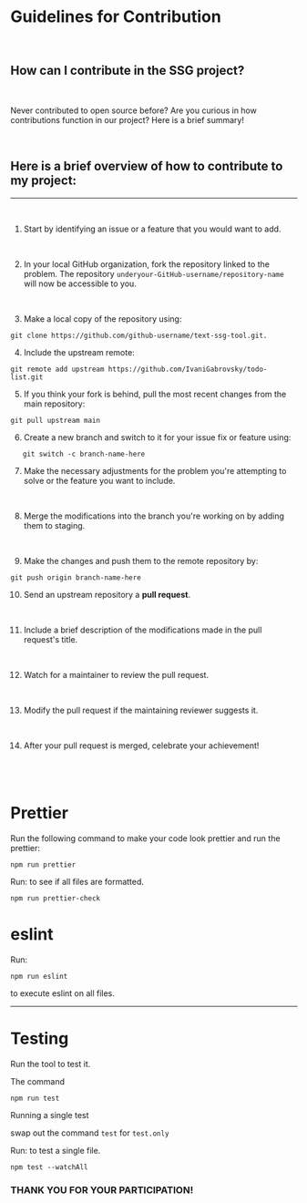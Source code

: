 # Guidelines for Contribution

<br>

## How can I contribute in the SSG project?

<br>

Never contributed to open source before? Are you curious in how contributions function in our project?
Here is a brief summary!

<br>

## **Here is a brief overview of how to contribute to my project:**

---

<br>

1. Start by identifying an issue or a feature that you would want to add.

<br>

2. In your local GitHub organization, fork the repository linked to the problem. The repository `underyour-GitHub-username/repository-name` will now be accessible to you.

<br>

3. Make a local copy of the repository using:

```
git clone https://github.com/github-username/text-ssg-tool.git.
```

4. Include the upstream remote:

```
git remote add upstream https://github.com/IvaniGabrovsky/todo-list.git
```

5. If you think your fork is behind, pull the most recent changes from the main repository:

```
git pull upstream main
```

6. Create a new branch and switch to it for your issue fix or feature using:

```
   git switch -c branch-name-here
```

7. Make the necessary adjustments for the problem you're attempting to solve or the feature you want to include.

<br>

8. Merge the modifications into the branch you're working on by adding them to staging.

<br>

9. Make the changes and push them to the remote repository by:

```
git push origin branch-name-here
```

10. Send an upstream repository a **pull request**.

<br>

11. Include a brief description of the modifications made in the pull request's title.

<br>

12. Watch for a maintainer to review the pull request.

<br>

13. Modify the pull request if the maintaining reviewer suggests it.

<br>

14. After your pull request is merged, celebrate your achievement!

## <br>

# Prettier

Run the following command to make your code look prettier and run the prettier:

```
npm run prettier
```

Run: to see if all files are formatted.

```
npm run prettier-check
```

# eslint

Run:

```
npm run eslint
```

to execute eslint on all files.

---

# Testing

Run the tool to test it.

The command

```
npm run test
```

Running a single test

swap out the command `test` for `test.only`

Run: to test a single file.

```
npm test --watchAll
```

### THANK YOU FOR YOUR PARTICIPATION!
